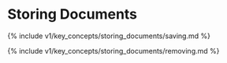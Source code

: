 # Storing Documents

{% include v1/key_concepts/storing_documents/saving.md %}

{% include v1/key_concepts/storing_documents/removing.md %}